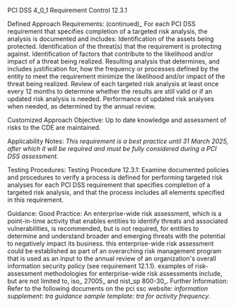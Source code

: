 PCI DSS 4_0_1 Requirement Control 12.3.1

Defined Approach Requirements:
(continued)_
For each PCI DSS requirement that specifies completion of a targeted risk analysis, the analysis is documented and includes: Identification of the assets being protected. Identification of the threat(s) that the requirement is protecting against. Identification of factors that contribute to the likelihood and/or impact of a threat being realized. Resulting analysis that determines, and includes justification for, how the frequency or processes defined by the entity to meet the requirement minimize the likelihood and/or impact of the threat being realized. Review of each targeted risk analysis at least once every 12 months to determine whether the results are still valid or if an updated risk analysis is needed. Performance of updated risk analyses when needed, as determined by the annual review.

Customized Approach Objective:
Up to date knowledge and assessment of risks to the CDE are maintained.

Applicability Notes:
_This requirement is a best practice until 31 March_ _2025, after which it will be required and must be_ _fully considered during a PCI DSS assessment._

Testing Procedures:
Testing Procedure 12.3.1: Examine documented policies and procedures to verify a process is defined for performing targeted risk analyses for each PCI DSS requirement that specifies completion of a targeted risk analysis, and that the process includes all elements specified in this requirement.

Guidance:
Good Practice: An enterprise-wide risk assessment, which is a point-in-time activity that enables entities to identify threats and associated vulnerabilities, is recommended, but is not required, for entities to determine and understand broader and emerging threats with the potential to negatively impact its business. this enterprise-wide risk assessment could be established as part of an overarching risk management program that is used as an input to the annual review of an organization's overall information security policy (see requirement 12.1.1). examples of risk-assessment methodologies for enterprise-wide risk assessments include, but are not limited to, iso_ 27005_ and nist_sp 800-30_. Further Information: Refer to the following documents on the pci ssc website: _information supplement: tra guidance_ _sample template: tra for activity frequency_.